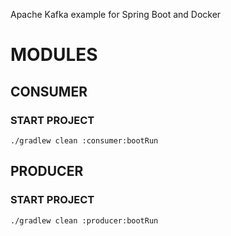 Apache Kafka example for Spring Boot and Docker
# MODULES
## CONSUMER
### START PROJECT
``./gradlew clean :consumer:bootRun``
## PRODUCER
### START PROJECT
``./gradlew clean :producer:bootRun``
